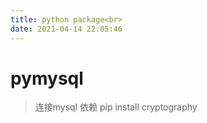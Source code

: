 ```yaml
---
title: python package<br>
date: 2021-04-14 22:05:46
---
```


# pymysql
> 连接mysql
> 依赖 pip install cryptography